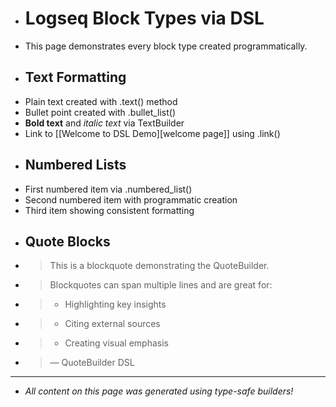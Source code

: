 - # Logseq Block Types via DSL
- This page demonstrates every block type created programmatically.
- ## Text Formatting
- Plain text created with .text() method
- Bullet point created with .bullet_list()
- **Bold text** and *italic text* via TextBuilder
- Link to [[Welcome to DSL Demo][welcome page]] using .link()
- ## Numbered Lists
- First numbered item via .numbered_list()
- Second numbered item with programmatic creation
- Third item showing consistent formatting
- ## Quote Blocks
- > This is a blockquote demonstrating the QuoteBuilder.
- > Blockquotes can span multiple lines and are great for:
- > - Highlighting key insights
- > - Citing external sources
- > - Creating visual emphasis
- > — QuoteBuilder DSL
- ---
- *All content on this page was generated using type-safe builders!*
